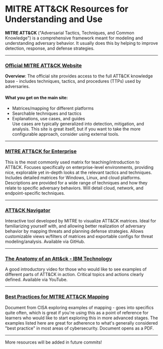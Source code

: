 # MITRE ATT&CK Resources for Understanding and Use

**MITRE ATT&CK** ("Adversarial Tactics, Techniques, and Common Knowledge") is a comprehensive framework meant for modeling and understanding adversary behavior. It usually does this by helping to improve detection, response, and defense strategies.

---

### [Official MITRE ATT&CK Website](https://attack.mitre.org/)

**Overview**: The official site provides access to the full ATT&CK knowledge base - includes techniques, tactics, and procedures (TTPs) used by adversaries.

#### **What you get on the main site**:  
  - Matrices/mapping for different platforms  
  - Searchable techniques and tactics
  - Explanations, use cases, and guides  
Use cases are typically generalized into detection, mitigation, and analysis. This site is great itself, but if you want to take the more configurable approach, consider using external tools.

---

### [MITRE ATT&CK for Enterprise](https://attack.mitre.org/matrices/enterprise/)
This is the most commonly used matrix for teaching/introduction to ATT&CK. Focuses specifically on enterprise-level environments, providing nice, explorable yet in-depth looks at the relevant tactics and techniques.
Includes detailed matrices for Windows, Linux, and cloud platforms. Descriptions are provided for a wide range of techniques and how they relate to specific adversary behaviors. Will detail cloud, network, and endpoint-specific techniques.

---

### [ATT&CK Navigator](https://mitre-attack.github.io/attack-navigator/)
Interactive tool developed by MITRE to visualize ATT&CK matrices. Ideal for familiarizing yourself with, and allowing better realization of adversary behavior by mapping threats and planning defense strategies. Allows customizable views w/filters of matrices and exportable configs for threat modeling/analysis. Available via GitHub.

---

### [The Anatomy of an Att&ck - IBM Technology](https://www.youtube.com/watch?v=2icKi2q6NS4)
A good introductory video for those who would like to see examples of different parts of ATT&CK in action. Critical topics and actions clearly defined. Available via YouTube.

---

### [Best Practices for MITRE ATT&CK Mapping](https://www.cisa.gov/sites/default/files/2023-01/Best%20Practices%20for%20MITRE%20ATTCK%20Mapping.pdf)
Document from CISA exploring examples of mapping - goes into specifics quite often, which is great if you're using this as a point of reference for learners who would like to start exploring this in more advanced stages. The examples listed here are great for adherence to what's generally considered "best practice" in most areas of cybersecurity. Document opens as a PDF.

---

More resources will be added in future commits!
